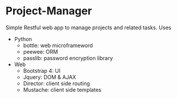 # Project-Manager
Simple Restful web app to manage projects and related tasks. Uses
* Python
  - bottle: web microframeword
  - peewee: ORM
  - passlib: password encryption library
* Web
  - Bootstrap 4: UI
  - Jquery: DOM & AJAX
  - Director: client side routing
  - Mustache: client side templates
